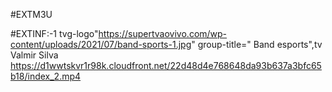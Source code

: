 #EXTM3U

#EXTINF:-1 tvg-logo"https://supertvaovivo.com/wp-content/uploads/2021/07/band-sports-1.jpg"
group-title=" Band esports",tv Valmir Silva
https://d1wwtskvr1r98k.cloudfront.net/22d48d4e768648da93b637a3bfc65b18/index_2.mp4
